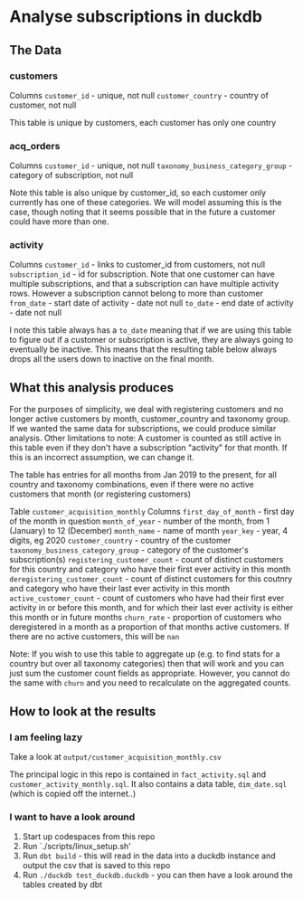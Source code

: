 # Analyse subscriptions in duckdb

## The Data
### customers

Columns
`customer_id` - unique, not null
`customer_country` - country of customer, not null

This table is unique by customers, each customer has only one country

### acq_orders

Columns
`customer_id` - unique, not null
`taxonomy_business_category_group` - category of subscription, not null

Note this table is also unique by customer_id, so each customer only currently has one of these categories. We will model assuming this is the case, though noting that it seems possible that in the future a customer could have more than one.

### activity

Columns
`customer_id` - links to customer_id from customers, not null
`subscription_id` - id for subscription. Note that one customer can have multiple subscriptions, and that a subscription can have multiple activity rows. However a subscription cannot belong to more than customer
`from_date` - start date of activity - date not null
`to_date` - end date of activity - date not null

I note this table always has a `to_date` meaning that if we are using this table to figure out if a customer or subscription is active, they are always going to eventually be inactive. This means that the resulting table below always drops all the users down to inactive on the final month. 

## What this analysis produces

For the purposes of simplicity, we deal with registering customers and no longer active customers by month, customer_country and taxonomy group.
If we wanted the same data for subscriptions, we could produce similar analysis.
Other limitations to note: A customer is counted as still active in this table even if they don't have a subscription "activity" for that month. If this is an incorrect assumption, we can change it.

The table has entries for all months from Jan 2019 to the present, for all country and taxonomy combinations, even if there were no active customers that month (or registering customers)

Table 
`customer_acquisition_monthly`
Columns
`first_day_of_month` - first day of the month in question
`month_of_year` - number of the month, from 1 (January) to 12 (December)
`month_name` - name of month
`year_key` - year, 4 digits, eg 2020
`customer_country` - country of the customer
`taxonomy_business_category_group` - category of the customer's subscription(s)
`registering_customer_count` - count of distinct customers for this country and category who have their first ever activity in this month
`deregistering_customer_count` - count of distinct customers for this coutnry and category who have their last ever activity in this month
`active_customer_count` - count of customers who have had their first ever activity in or before this month, and for which their last ever activity is either this month or in future months
`churn_rate` - proportion of customers who deregistered in a month as a proportion of that months active customers. If there are no active customers, this will be `nan`

Note: If you wish to use this table to aggregate up (e.g. to find stats for a country but over all taxonomy categories) then that will work and you can just sum the customer count fields as appropriate. However, you cannot do the same with `churn` and you need to recalculate on the aggregated counts.

## How to look at the results

### I am feeling lazy
Take a look at `output/customer_acquisition_monthly.csv`

The principal logic in this repo is contained in `fact_activity.sql` and `customer_activity_monthly.sql`. It also contains a data table, `dim_date.sql` (which is copied off the internet..)

### I want to have a look around

1. Start up codespaces from this repo
2. Run `./scripts/linux_setup.sh'
3. Run `dbt build` - this will read in the data into a duckdb instance and output the csv that is saved to this repo
4. Run `./duckdb test_duckdb.duckdb` - you can then have a look around the tables created by dbt

